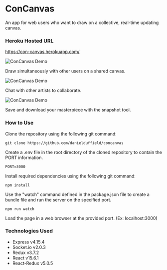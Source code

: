 # ConCanvas
An app for web users who want to draw on a collective, real-time updating canvas.

### Heroku Hosted URL
https://con-canvas.herokuapp.com/

![ConCanvas Demo](/demo/concanvas-demo-1.gif?raw=true "Drawing Demonstration")

Draw simultaneously with other users on a shared canvas.

![ConCanvas Demo](/demo/concanvas-demo-2.gif?raw=true "Chat Demonstration")

Chat with other artists to collaborate.

![ConCanvas Demo](/demo/concanvas-demo-3.gif?raw=true "Snapshot Demonstration")

Save and download your masterpiece with the snapshot tool.

### How to Use
Clone the repository using the following git command:
```
git clone https://github.com/danielduffield/concanvas
```
Create a .env file in the root directory of the cloned repository to contain the PORT information.
```
PORT=3000
```
Install required dependencies using the following git command:
```
npm install
```
Use the "watch" command defined in the package.json file to create a bundle file and run the server on the specified port.
```
npm run watch
```
Load the page in a web browser at the provided port. (Ex: localhost:3000)

### Technologies Used
* Express       v4.15.4
* Socket.io     v2.0.3
* Redux         v3.7.2
* React         v15.6.1
* React-Redux   v5.0.5
